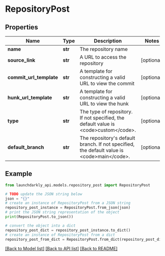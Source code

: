 # RepositoryPost


## Properties

Name | Type | Description | Notes
------------ | ------------- | ------------- | -------------
**name** | **str** | The repository name | 
**source_link** | **str** | A URL to access the repository | [optional] 
**commit_url_template** | **str** | A template for constructing a valid URL to view the commit | [optional] 
**hunk_url_template** | **str** | A template for constructing a valid URL to view the hunk | [optional] 
**type** | **str** | The type of repository. If not specified, the default value is &lt;code&gt;custom&lt;/code&gt;. | [optional] 
**default_branch** | **str** | The repository&#39;s default branch. If not specified, the default value is &lt;code&gt;main&lt;/code&gt;. | [optional] 

## Example

```python
from launchdarkly_api.models.repository_post import RepositoryPost

# TODO update the JSON string below
json = "{}"
# create an instance of RepositoryPost from a JSON string
repository_post_instance = RepositoryPost.from_json(json)
# print the JSON string representation of the object
print(RepositoryPost.to_json())

# convert the object into a dict
repository_post_dict = repository_post_instance.to_dict()
# create an instance of RepositoryPost from a dict
repository_post_from_dict = RepositoryPost.from_dict(repository_post_dict)
```
[[Back to Model list]](../README.md#documentation-for-models) [[Back to API list]](../README.md#documentation-for-api-endpoints) [[Back to README]](../README.md)


